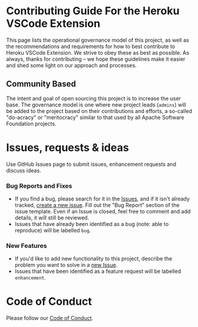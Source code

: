 # Contributing Guide For the Heroku VSCode Extension

This page lists the operational governance model of this project, as well as the recommendations and requirements for how to best contribute to Heroku VSCode Extension. We strive to obey these as best as possible. As always, thanks for contributing – we hope these guidelines make it easier and shed some light on our approach and processes.

## Community Based

The intent and goal of open sourcing this project is to increase the user base. The governance model is one where new project leads (`admins`) will be added to the project based on their contributions and efforts, a so-called "do-acracy" or "meritocracy" similar to that used by all Apache Software Foundation projects.

# Issues, requests & ideas

Use GitHub Issues page to submit issues, enhancement requests and discuss ideas.

### Bug Reports and Fixes
-  If you find a bug, please search for it in the [Issues](https://github.com/heroku/heroku-vscode-releases/issues), and if it isn't already tracked,
   [create a new issue](https://github.com/heroku/heroku-vscode-releases/issues/new). Fill out the "Bug Report" section of the issue template. Even if an Issue is closed, feel free to comment and add details, it will still
   be reviewed.
-  Issues that have already been identified as a bug (note: able to reproduce) will be labelled `bug`.

### New Features
-  If you'd like to add new functionality to this project, describe the problem you want to solve in a [new Issue](https://github.com/heroku/heroku-vscode-releases/issues/new).
-  Issues that have been identified as a feature request will be labelled `enhancement`.

# Code of Conduct
Please follow our [Code of Conduct](CODE_OF_CONDUCT.md).
